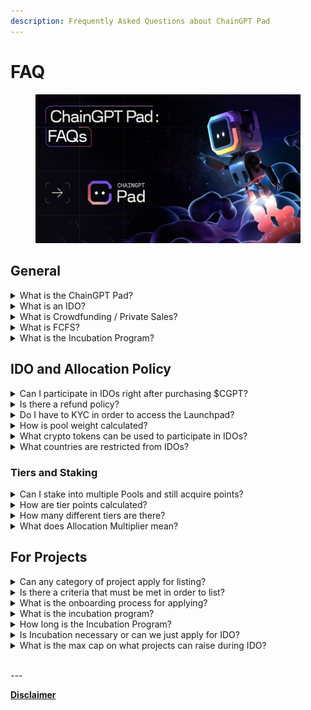 ```yaml
---
description: Frequently Asked Questions about ChainGPT Pad
---
```


# FAQ

<figure><img src="../../.gitbook/assets/Pad FAQs.jpg" alt=""><figcaption></figcaption></figure>

## General

<details>

<summary>What is the ChainGPT Pad?</summary>

It is a platform for incubating promising projects that are looking to introduce a token into their ecosystems and launch them via IDOs.

</details>

<details>

<summary>What is an IDO?</summary>

IDO stands for Initial DEX Offering. It is a public fundraising method that pools retail users' capital by utilizing a decentralized platform to facilitate transactions.

This model is superior to the preceding ICO model because the platform can provide a higher degree of security for end users by collecting the funding and only releasing the projects after the satisfaction of specific criteria.

</details>

<details>

<summary>What is Crowdfunding / Private Sales?</summary>

The crowdfunding/private sale is a very early round of fundraising that takes place right before an IDO.

Typically, just a day or so before an IDO launch. These rounds tend to offer superior rates but also incur prolonged vesting periods.

</details>

<details>

<summary>What is FCFS?</summary>

FCFS is the acronym for First-Come-First-Serve, and it refers to the round of fundraising that becomes available to the general public after the guaranteed round.

As the name might suggest, FCFS rounds are based on timing; available token supplies are sold to participants who arrive ahead of others.

</details>

<details>

<summary>What is the Incubation Program?</summary>

Providing support, guidance, and accelerating excellence, the ChainGPT Incubation is an extensive, in-depth, multi-month-long program of intense, intimate collaboration between promising projects that are looking to launch into Web3.

</details>

## IDO and Allocation Policy

<details>

<summary>Can I participate in IDOs right after purchasing $CGPT?</summary>

Almost. Before being able to participate in the IDOs, users must do two more actions.\
\
First, once $CGPT is acquired, users must make sure to have enough tier points for inclusion; if yes, then simply staking their tokens in the official [Staking Dashboard](https://pad.chaingpt.org/staking-pools).\
\
Second, they must pass KYC [http://url.chaingpt.org/kyc](http://url.chaingpt.org/kyc).

</details>

<details>

<summary>Is there a refund policy?</summary>

Yes. Every IDO launch will have a “refund grace period” of 7–14 days, allowing participating users added time to evaluate their decisions before finalizing the commitments.

</details>

<details>

<summary>Do I have to KYC in order to access the Launchpad?</summary>

Yes. KYC is required for participating at any tier level. The KYC process has been made maximally simple through our partner, Blockpass. To sign up, please follow our official link: [http://url.chaingpt.org/kyc](http://url.chaingpt.org/kyc).

</details>

<details>

<summary>How is pool weight calculated?</summary>

Pool weight is calculated based on the distribution of tier points among participating members and their corresponding tier levels.

Every pool has a structured base range that is dependent on their staking tier points.

Bronze | 1x | 2,000 points — 19,999 points Silver | 4x — 9.99x | 20,000 points — 49,999 points Gold | 10x — 39.99x | 50,000 points — 199,999 points Diamond | 40x + | 200,000 points +

The pool weight indicates how much multiplier is applied to that specific tier level’s allocation capacity.

Bronze maintains a base level of 1x multiplier throughout its entire point range. The Silver, Gold, and Diamond levels pool weights are scaled proportionally to the individual stakers point position within its range. To best understand the mechanism is through an empirical example:

In the event of a Silver tier with 20,000 points, they have a 4x multiplier. In the event of a Silver tier with 35,000 points, they have a 7x multiplier. In the event of a Silver tier with 49,999 points, they have a 9.99x multiplier.

This logic applies to the Gold tier equally.

Given that Diamond level can theoretically have no point limit, the cap on the multiplier for them is logarithmically relational to the total IDO’s upper bound.

</details>

<details>

<summary>What crypto tokens can be used to participate in IDOs?</summary>

Stablecoins: USDT, USDC, BUSD\
Cryptocurrencies: BNB, ETH

</details>

<details>

<summary>What countries are restricted from IDOs?</summary>

Persons from the United States and Canada cannot participate in any IDO due to the lack of clear regulations in the crypto space. \
\
Countries restricted or sanctioned include: Algeria, Bangladesh, Bolivia, Central African Republic, China, Cuba, Egypt, Iran, Iraq, Morocco, Nepal, North Korea, South Sudan, Sudan, Syria, Venezuela, and Yemen.\
\
For a full list of sanctioned countries, please refer to the directory provided by our KYC partner BlockPass: [https://www.blockpass.org/major-sanctioned-countries-lists/](https://www.blockpass.org/major-sanctioned-countries-lists/)

</details>

### Tiers and Staking

<details>

<summary>Can I stake into multiple Pools and still acquire points?</summary>

Yes. If you wish to split up your $CGPT stake across different pools, the launchpad will calculate your points based on their individual placements.

For example, if you stake 2,500 $CGPT into the 45-day pool for 2,500 points and 2,500 $CGPT into the 180-day pool for 3,750 points, your associated wallet will be attributed the aggregated 6,250 tier points.

</details>

<details>

<summary>How are tier points calculated?</summary>

Tier points are calculated based on two simple factors: the number of tokens staked and the duration of the staking pool to which they are allocated.

1 $CGPT = 1 point

45 days.  = 1:1 point

90 days = 1:1.3 points,&#x20;

180 days = 1:1.5 points

365 days = 1:2 points

Example: 1,000 $CGPT in the 180-day pool would yield 1,500 points.

</details>

<details>

<summary>How many different tiers are there?</summary>

There are four tiers in the launchpad system: Bronze, Silver, Gold, and Diamond. To understand how tier levels are calculated, please refer to our dedicated post: [ChainGPT Launch Pad — Tier System & Staking](https://medium.com/chaingpt-blog/chaingpt-launch-pad-tier-system-staking-364d2a63a10e).

</details>

<details>

<summary>What does Allocation Multiplier mean?</summary>

The allocation multiplier specifies the amount of tokens that participants can purchase at the different tier levels. Every tier has its own corresponding allocation multiplier: Bronze: 1, Silver: 4+, Gold: 10+, Diamond 40+.

</details>

## For Projects

<details>

<summary>Can any category of project apply for listing?</summary>

Yes, absolutely!\
\
Innovators from all sectors of the digital economy are invited to apply.

</details>

<details>

<summary>Is there a criteria that must be met in order to list?</summary>

Yes. ChainGPT upholds high-quality standards that must be met in order for a project to be given access to the LaunchPad.

</details>

<details>

<summary>What is the onboarding process for applying?</summary>

After submitting an application, they will undergo an initial screening by the ChainGPT Team. Following the screening, projects will be put through an in-depth due-diligence process. Only projects that pass the rigorous qualitative assessment are inducted into the incubator and allowed to list their IDOs on the Launchpad.

</details>

<details>

<summary>What is the incubation program?</summary>

The incubation program is a system to support the early stages of a project's development and bootstrap its operations prior to launching the product.

</details>

<details>

<summary>How long is the Incubation Program?</summary>

The incubation program's duration depends on the project's individual needs, averaging around 12 months but can be as long as 18–24 months.

</details>

<details>

<summary>Is Incubation necessary or can we just apply for IDO?</summary>

Projects are not required to be incubated to apply for an IDO listing. However, if a project decides to go through the incubation program, then it must IDO via the ChainGPT Pad.

</details>

<details>

<summary>What is the max cap on what projects can raise during IDO?</summary>

There is no set maximum. The capacity is based on a project-to-project basis. Many factors will be considered, which help gauge potential outcomes whenever the fundraising goals are being set, which will dictate the maximum capacity.

</details>

\
\---

[**Disclaimer**](../../misc/legal-docs/disclaimer.md)
